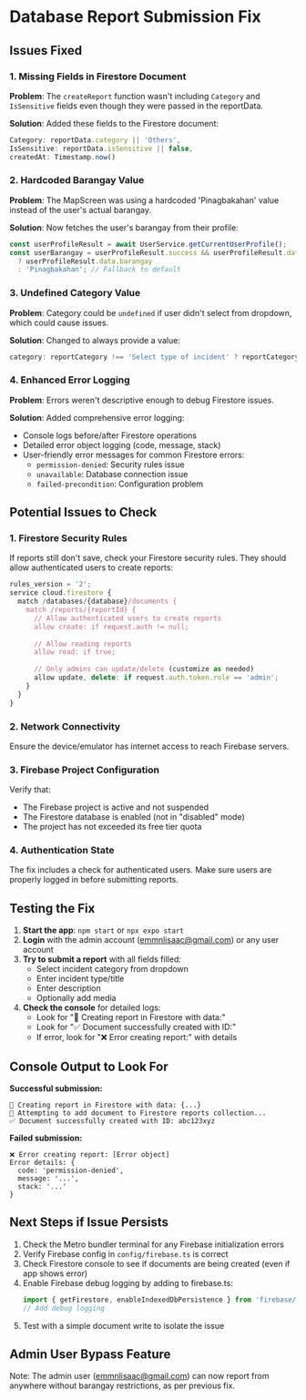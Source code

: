 # Database Report Submission Fix

## Issues Fixed

### 1. **Missing Fields in Firestore Document**
**Problem**: The `createReport` function wasn't including `Category` and `IsSensitive` fields even though they were passed in the reportData.

**Solution**: Added these fields to the Firestore document:
```typescript
Category: reportData.category || 'Others',
IsSensitive: reportData.isSensitive || false,
createdAt: Timestamp.now()
```

### 2. **Hardcoded Barangay Value**
**Problem**: The MapScreen was using a hardcoded 'Pinagbakahan' value instead of the user's actual barangay.

**Solution**: Now fetches the user's barangay from their profile:
```typescript
const userProfileResult = await UserService.getCurrentUserProfile();
const userBarangay = userProfileResult.success && userProfileResult.data 
  ? userProfileResult.data.barangay 
  : 'Pinagbakahan'; // Fallback to default
```

### 3. **Undefined Category Value**
**Problem**: Category could be `undefined` if user didn't select from dropdown, which could cause issues.

**Solution**: Changed to always provide a value:
```typescript
category: reportCategory !== 'Select type of incident' ? reportCategory : 'Others',
```

### 4. **Enhanced Error Logging**
**Problem**: Errors weren't descriptive enough to debug Firestore issues.

**Solution**: Added comprehensive error logging:
- Console logs before/after Firestore operations
- Detailed error object logging (code, message, stack)
- User-friendly error messages for common Firestore errors:
  - `permission-denied`: Security rules issue
  - `unavailable`: Database connection issue
  - `failed-precondition`: Configuration problem

## Potential Issues to Check

### 1. **Firestore Security Rules**
If reports still don't save, check your Firestore security rules. They should allow authenticated users to create reports:

```javascript
rules_version = '2';
service cloud.firestore {
  match /databases/{database}/documents {
    match /reports/{reportId} {
      // Allow authenticated users to create reports
      allow create: if request.auth != null;
      
      // Allow reading reports
      allow read: if true;
      
      // Only admins can update/delete (customize as needed)
      allow update, delete: if request.auth.token.role == 'admin';
    }
  }
}
```

### 2. **Network Connectivity**
Ensure the device/emulator has internet access to reach Firebase servers.

### 3. **Firebase Project Configuration**
Verify that:
- The Firebase project is active and not suspended
- The Firestore database is enabled (not in "disabled" mode)
- The project has not exceeded its free tier quota

### 4. **Authentication State**
The fix includes a check for authenticated users. Make sure users are properly logged in before submitting reports.

## Testing the Fix

1. **Start the app**: `npm start` or `npx expo start`
2. **Login** with the admin account (emmnlisaac@gmail.com) or any user account
3. **Try to submit a report** with all fields filled:
   - Select incident category from dropdown
   - Enter incident type/title
   - Enter description
   - Optionally add media
4. **Check the console** for detailed logs:
   - Look for "🔄 Creating report in Firestore with data:"
   - Look for "✅ Document successfully created with ID:"
   - If error, look for "❌ Error creating report:" with details

## Console Output to Look For

**Successful submission:**
```
🔄 Creating report in Firestore with data: {...}
📝 Attempting to add document to Firestore reports collection...
✅ Document successfully created with ID: abc123xyz
```

**Failed submission:**
```
❌ Error creating report: [Error object]
Error details: {
  code: 'permission-denied',
  message: '...',
  stack: '...'
}
```

## Next Steps if Issue Persists

1. Check the Metro bundler terminal for any Firebase initialization errors
2. Verify Firebase config in `config/firebase.ts` is correct
3. Check Firestore console to see if documents are being created (even if app shows error)
4. Enable Firebase debug logging by adding to firebase.ts:
   ```typescript
   import { getFirestore, enableIndexedDbPersistence } from 'firebase/firestore';
   // Add debug logging
   ```
5. Test with a simple document write to isolate the issue

## Admin User Bypass Feature

Note: The admin user (emmnlisaac@gmail.com) can now report from anywhere without barangay restrictions, as per previous fix.
